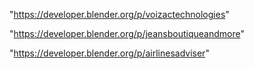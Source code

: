 "https://developer.blender.org/p/voizactechnologies"

"https://developer.blender.org/p/jeansboutiqueandmore"

"https://developer.blender.org/p/airlinesadviser"

 
